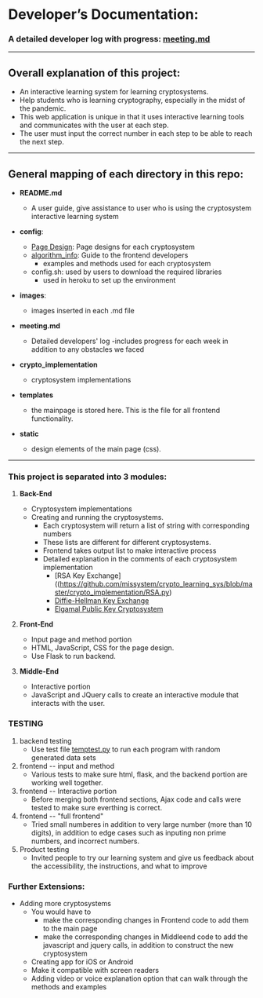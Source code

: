 # Developer’s Documentation:    

### A detailed developer log with progress: [meeting.md](https://github.com/missystem/crypto_learning_sys/blob/master/meeting.md)

---

## Overall explanation of this project:
* An interactive learning system for learning cryptosystems. 
* Help students who is learning cryptography, especially in the midst of the pandemic. 
* This web application is unique in that it uses interactive learning tools and communicates with the user at each step. 
* The user must input the correct number in each step to be able to reach the next step.

---

## General mapping of each directory in this repo:
* **README.md**
	- A user guide, give assistance to user who is using the cryptosystem interactive learning system

* **config**:
	- [Page Design](https://github.com/missystem/crypto_learning_sys/tree/master/config/Page%20Design): Page designs for each cryptosystem
	- [algorithm_info](https://github.com/missystem/crypto_learning_sys/tree/master/config/algorithm_info): Guide to the frontend developers
		- examples and methods used for each cryptosystem
	- config.sh: used by users to download the required libraries
		- used in heroku to set up the environment

* **images**:
	- images inserted in each .md file

* **meeting.md**
	- Detailed developers' log
		-includes progress for each week in addition to any obstacles we faced
* **crypto_implementation**
	- cryptosystem implementations
* **templates**
	- the mainpage is stored here. This is the file for all frontend functionality.
* **static**
	- design elements of the main page (css).

---

### This project is separated into 3 modules:
1. **Back-End**
	- Cryptosystem implementations
	- Creating and running the cryptosystems.
		- Each cryptosystem will return a list of string with corresponding numbers
		- These lists are different for different cryptosystems. 
		- Frontend takes output list to make interactive process
		- Detailed explanation in the comments of each cryptosystem implementation
			- [RSA Key Exchange]((https://github.com/missystem/crypto_learning_sys/blob/master/crypto_implementation/RSA.py)	
			- [Diffie-Hellman Key Exchange](https://github.com/missystem/crypto_learning_sys/blob/master/crypto_implementation/DH.py)
			- [Elgamal Public Key Cryptosystem](https://github.com/missystem/crypto_learning_sys/blob/master/crypto_implementation/Elgamal.py)

2. **Front-End** 
	- Input page and method portion
	- HTML, JavaScript, CSS for the page design. 
	- Use Flask to run backend.

3. **Middle-End** 
	- Interactive portion
	- JavaScript and JQuery calls to create an interactive module that interacts with the user.


### TESTING  
1. backend testing
	- Use test file [temptest.py](https://github.com/missystem/crypto_learning_sys/blob/master/crypto_implementation/temptest.py) to run each program with random generated data sets
2. frontend -- input and method
	- Various tests to make sure html, flask, and the backend portion are working well together.
3. frontend -- Interactive portion
	- Before merging both frontend sections, Ajax code and calls were tested to make sure everthing is correct.
4. frontend -- "full frontend"
	- Tried small numberes in addition to very large number (more than 10 digits), in addition to edge cases such as inputing non prime numbers, and incorrect numbers.
5. Product testing
	- Invited people to try our learning system and give us feedback about the accessibility, the instructions, and what to improve

### Further Extensions:
* Adding more cryptosystems
	- You would have to 
		- make the corresponding changes in ​Frontend code​ to add them to the main page
		- make the corresponding changes in Middleend code​ ​to add the javascript and jquery calls, in addition to construct the new cryptosystem
	- Creating app for iOS or Android
	- Make it compatible with screen readers
	- Adding video or voice explanation option that can walk through the methods and examples








